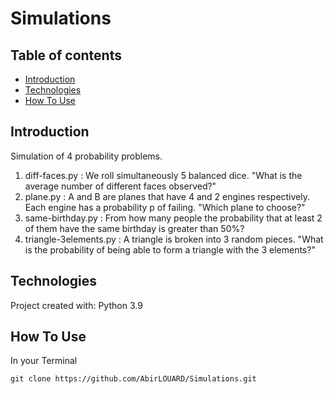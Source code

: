 # Simulations



## Table of contents

* [Introduction](#introduction)
* [Technologies](#technologies)
* [How To Use](#how-to-use)

## Introduction

Simulation of 4 probability problems.
1. diff-faces.py : We roll simultaneously 5 balanced dice.
"What is the average number of different faces observed?"
2. plane.py : A and B are planes that have 4 and 2 engines respectively.
Each engine has a probability p of failing.
"Which plane to choose?"
3. same-birthday.py : From how many people the probability that at least 2 of 
them have the same birthday is greater than 50%? 
4. triangle-3elements.py : A triangle is broken into 3 random pieces. 
"What is the probability of being able to form a triangle with the 3 elements?"

## Technologies

Project created with:
Python 3.9

## How To Use

In your Terminal

```
git clone https://github.com/AbirLOUARD/Simulations.git
```
